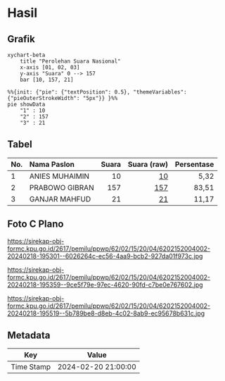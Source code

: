 # Hasil

## Grafik

```mermaid
xychart-beta
    title "Perolehan Suara Nasional"
    x-axis [01, 02, 03]
    y-axis "Suara" 0 --> 157
    bar [10, 157, 21]
```

```mermaid
%%{init: {"pie": {"textPosition": 0.5}, "themeVariables": {"pieOuterStrokeWidth": "5px"}} }%%
pie showData
    "1" : 10
    "2" : 157
    "3" : 21
```

## Tabel

| No. | Nama Paslon    | Suara | Suara (raw) | Persentase |
|:--- |:-------------- | -----:| -----------:| ----------:|
| 1   | ANIES MUHAIMIN | 10    | [10][p-1]   | 5,32       |
| 2   | PRABOWO GIBRAN | 157   | [157][p-2]  | 83,51      |
| 3   | GANJAR MAHFUD  | 21    | [21][p-3]   | 11,17      |


[p-1]: https://github.com/gigit-pemilu/pemilu-2024/blob/main/pilpres/hitung-suara/sub/62-kalimantan-tengah/sub/02-kotawaringin-timur/sub/15-bukit-santuai/sub/2004-tumbang-panyahuan/sub/002-tps/sub/paslon-1.txt
[p-2]: https://github.com/gigit-pemilu/pemilu-2024/blob/main/pilpres/hitung-suara/sub/62-kalimantan-tengah/sub/02-kotawaringin-timur/sub/15-bukit-santuai/sub/2004-tumbang-panyahuan/sub/002-tps/sub/paslon-2.txt
[p-3]: https://github.com/gigit-pemilu/pemilu-2024/blob/main/pilpres/hitung-suara/sub/62-kalimantan-tengah/sub/02-kotawaringin-timur/sub/15-bukit-santuai/sub/2004-tumbang-panyahuan/sub/002-tps/sub/paslon-3.txt

## Foto C Plano

https://sirekap-obj-formc.kpu.go.id/2617/pemilu/ppwp/62/02/15/20/04/6202152004002-20240218-195301--6026264c-ec56-4aa9-bcb2-927da01f973c.jpg

https://sirekap-obj-formc.kpu.go.id/2617/pemilu/ppwp/62/02/15/20/04/6202152004002-20240218-195359--9ce5f79e-97ec-4620-90fd-c7be0e767602.jpg

https://sirekap-obj-formc.kpu.go.id/2617/pemilu/ppwp/62/02/15/20/04/6202152004002-20240218-195519--5b789be8-d8eb-4c02-8ab9-ec95678b631c.jpg


## Metadata

| Key        | Value               |
| ---------- | ------------------- |
| Time Stamp | 2024-02-20 21:00:00 |



